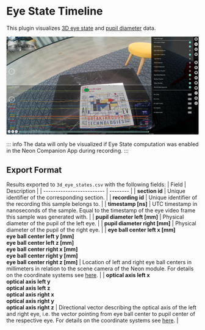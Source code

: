 # Eye State Timeline

This plugin visualizes [3D eye state](/data-collection/data-streams/#_3d-eye-states) and [pupil diameter](/data-collection/data-streams/#pupil-diameters) data.

![Eye State Timeline](./eye-state-timeline.webp)

::: info
The data will only be visualized if Eye State computation was enabled in the Neon Companion App during recording.
:::

## Export Format

Results exported to `3d_eye_states.csv` with the following fields:
| Field | Description |
| ------------------------- | -------- |
| **section id** | Unique identifier of the corresponding section. |
| **recording id** | Unique identifier of the recording this sample belongs to. |
| **timestamp [ns]** | UTC timestamp in nanoseconds of the sample. Equal to the timestamp of the eye video frame this sample was generated with. |
| **pupil&nbsp;diameter&nbsp;left&nbsp;[mm]** | Physical diameter of the pupil of the left eye. |
| **pupil&nbsp;diameter&nbsp;right&nbsp;[mm]** | Physical diameter of the pupil of the right eye. |
| **eye&nbsp;ball&nbsp;center&nbsp;left&nbsp;x&nbsp;[mm]**<br /> **eye ball center left y [mm]**<br /> **eye ball center left z [mm]**<br /> **eye&nbsp;ball&nbsp;center&nbsp;right&nbsp;x&nbsp;[mm]**<br /> **eye&nbsp;ball&nbsp;center&nbsp;right&nbsp;y&nbsp;[mm]**<br /> **eye ball center right z [mm]** | Location of left and right eye ball centers in millimeters in relation to the scene camera of the Neon module. For details on the coordinate systems see [here](/data-collection/data-streams/#_3d-eye-states). |
| **optical axis left x**<br /> **optical axis left y**<br /> **optical axis left z**<br /> **optical axis right x**<br /> **optical axis right y**<br /> **optical axis right z** | Directional vector describing the optical axis of the left and right eye, i.e. the vector pointing from eye ball center to pupil center of the respective eye. For details on the coordinate systems see [here](/data-collection/data-streams/#_3d-eye-states). |
